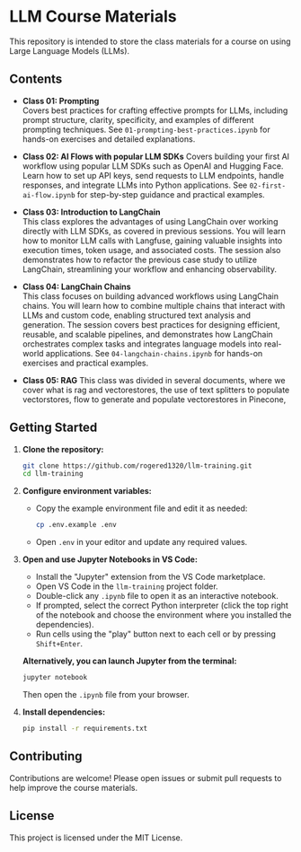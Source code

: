 # LLM Course Materials

This repository is intended to store the class materials for a course on using Large Language Models (LLMs).

## Contents
- **Class 01: Prompting**  
    Covers best practices for crafting effective prompts for LLMs, including prompt structure, clarity, specificity, and examples of different prompting techniques. See `01-prompting-best-practices.ipynb` for hands-on exercises and detailed explanations.

- **Class 02: AI Flows with popular LLM SDKs**
    Covers building your first AI workflow using popular LLM SDKs such as OpenAI and Hugging Face. Learn how to set up API keys, send requests to LLM endpoints, handle responses, and integrate LLMs into Python applications. See `02-first-ai-flow.ipynb` for step-by-step guidance and practical examples.
- **Class 03: Introduction to LangChain**  
    This class explores the advantages of using LangChain over working directly with LLM SDKs, as covered in previous sessions. You will learn how to monitor LLM calls with Langfuse, gaining valuable insights into execution times, token usage, and associated costs. The session also demonstrates how to refactor the previous case study to utilize LangChain, streamlining your workflow and enhancing observability.
- **Class 04: LangChain Chains**  
    This class focuses on building advanced workflows using LangChain chains. You will learn how to combine multiple chains that interact with LLMs and custom code, enabling structured text analysis and generation. The session covers best practices for designing efficient, reusable, and scalable pipelines, and demonstrates how LangChain orchestrates complex tasks and integrates language models into real-world applications. See `04-langchain-chains.ipynb` for hands-on exercises and practical examples.
- **Class 05: RAG**
    This class was divided in several documents, where we cover what is rag and vectorestores, the use of text splitters to populate vectorstores, flow to generate and populate vectorestores in Pinecone, 

## Getting Started

1. **Clone the repository:**
    ```bash
    git clone https://github.com/rogered1320/llm-training.git
    cd llm-training
    ```

2. **Configure environment variables:**
    - Copy the example environment file and edit it as needed:
      ```bash
      cp .env.example .env
      ```
    - Open `.env` in your editor and update any required values.

3. **Open and use Jupyter Notebooks in VS Code:**
    - Install the "Jupyter" extension from the VS Code marketplace.
    - Open VS Code in the `llm-training` project folder.
    - Double-click any `.ipynb` file to open it as an interactive notebook.
    - If prompted, select the correct Python interpreter (click the top right of the notebook and choose the environment where you installed the dependencies).
    - Run cells using the "play" button next to each cell or by pressing `Shift+Enter`.

    **Alternatively, you can launch Jupyter from the terminal:**
    ```bash
    jupyter notebook
    ```
    Then open the `.ipynb` file from your browser.

4. **Install dependencies:**
    ```bash
    pip install -r requirements.txt
    ```

## Contributing

Contributions are welcome! Please open issues or submit pull requests to help improve the course materials.

## License

This project is licensed under the MIT License.

